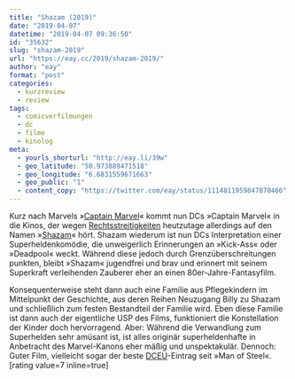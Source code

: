 ```yaml
---
title: "Shazam (2019)"
date: "2019-04-07"
datetime: "2019-04-07 09:36:50"
id: "35632"
slug: "shazam-2019"
url: "https://eay.cc/2019/shazam-2019/"
author: "eay"
format: "post"
categories:
  - kurzreview
  - review
tags:
  - comicverfilmungen
  - dc
  - filme
  - kinolog
meta:
  - yourls_shorturl: "http://eay.li/39w"
  - geo_latitude: "50.973889471518"
  - geo_longitude: "6.6831559671663"
  - geo_public: "1"
  - content_copy: "https://twitter.com/eay/status/1114811959847870466"
---
```


Kurz nach Marvels »[Captain Marvel](https://eay.cc/2019/captain-marvel-2019/)« kommt nun DCs »Captain Marvel« in die Kinos, der wegen [Rechtsstreitigkeiten](https://de.m.wikipedia.org/wiki/Captain_Marvel_(Marvel_Comics)#Juristische_Konflikte) heutzutage allerdings auf den Namen »[Shazam](https://www.imdb.com/title/tt0448115/)« hört. Shazam wiederum ist nun DCs Interpretation einer Superheldenkomödie, die unweigerlich Erinnerungen an »Kick-Ass« oder »Deadpool« weckt. Während diese jedoch durch Grenzüberschreitungen punkten, bleibt »Shazam« jugendfrei und brav und erinnert mit seinem Superkraft verleihenden Zauberer eher an einen 80er-Jahre-Fantasyfilm.

Konsequenterweise steht dann auch eine Familie aus Pflegekindern im Mittelpunkt der Geschichte, aus deren Reihen Neuzugang Billy zu Shazam und schließlich zum festen Bestandteil der Familie wird. Eben diese Familie ist dann auch der eigentliche USP des Films, funktioniert die Konstellation der Kinder doch hervorragend. Aber: Während die Verwandlung zum Superhelden sehr amüsant ist, ist alles originär superheldenhafte in Anbetracht des Marvel-Kanons eher mäßig und unspektakulär. Dennoch: Guter Film, vielleicht sogar der beste [DCEU](https://de.wikipedia.org/wiki/DC_Extended_Universe)\-Eintrag seit »Man of Steel«. \[rating value=7 inline=true\]
